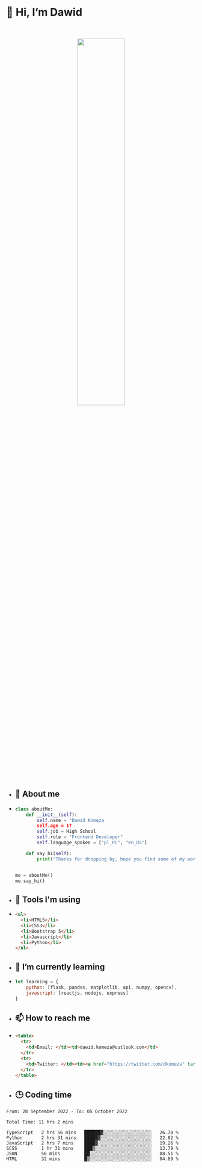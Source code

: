 <h1>👋 Hi, I’m Dawid</h1>
<p align="center">
   <br>
   <br>
   <img src="https://user-images.githubusercontent.com/106035813/169717090-b330e670-ddca-48c9-8b2d-2290dfb78111.png" width="50%">
   <br>
   <br>
</p>



- <h2>💁 About me</h2>
- ```Python
  class aboutMe:
      def __init__(self):
          self.name = "Dawid Komęza
          self.age = 17
          self.job = High School
          self.role = "Frontend Developer"
          self.language_spoken = ["pl_PL", "en_US"]

      def say_hi(self):
          print("Thanks for dropping by, hope you find some of my work interesting.")


  me = aboutMe()
  me.say_hi()
  ```
  
- <h2>🔨 Tools I'm using</h2>
- ```html
  <ul>
    <li>HTML5</li>
    <li>CSS3</li>
    <li>Bootstrap 5</li>
    <li>Javascript</li>
    <li>Python</li>
  </ul>
  
- <h2>🌱 I’m currently learning</h2>
- ```javascript
  let learning = {
      python: [flask, pandas, matplotlib, api, numpy, opencv],
      javascript: [reactjs, nodejs, express]
  }
  ```
  
- <h2>📫 How to reach me</h2>
- ```html
  <table>
    <tr>
      <td>Email: </td><td>dawid.komeza@outlook.com</td>
    </tr>
    <tr>
      <td>Twitter: </td><td><a href="https://twitter.com/dkomeza" target="_blank">@dkomeza</a></td>
    </tr>
  </table>
  
- <h2>🕒 Coding time</h2>
<!--START_SECTION:waka-->

```text
From: 28 September 2022 - To: 05 October 2022

Total Time: 11 hrs 2 mins

TypeScript   2 hrs 56 mins   ██████▓░░░░░░░░░░░░░░░░░░   26.70 %
Python       2 hrs 31 mins   █████▓░░░░░░░░░░░░░░░░░░░   22.82 %
JavaScript   2 hrs 7 mins    ████▓░░░░░░░░░░░░░░░░░░░░   19.26 %
SCSS         1 hr 31 mins    ███▒░░░░░░░░░░░░░░░░░░░░░   13.79 %
JSON         56 mins         ██░░░░░░░░░░░░░░░░░░░░░░░   08.51 %
HTML         32 mins         █▒░░░░░░░░░░░░░░░░░░░░░░░   04.89 %
```

<!--END_SECTION:waka-->
